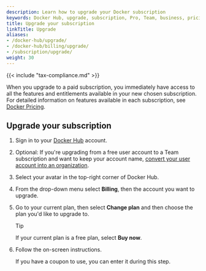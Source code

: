 ```yaml
---
description: Learn how to upgrade your Docker subscription
keywords: Docker Hub, upgrade, subscription, Pro, Team, business, pricing plan, docker core
title: Upgrade your subscription
linkTitle: Upgrade
aliases:
- /docker-hub/upgrade/
- /docker-hub/billing/upgrade/
- /subscription/upgrade/
weight: 30
---
```


{{< include "tax-compliance.md" >}}

When you upgrade to a paid subscription, you immediately have access to all the features and entitlements available in your new chosen subscription. For detailed information on features available in each subscription, see [Docker Pricing](https://www.docker.com/pricing).

## Upgrade your subscription 

1. Sign in to your [Docker Hub](https://hub.docker.com) account.

2. Optional: If you're upgrading from a free user account to a Team subscription and want to keep your account name, [convert your user account into an organization](../../admin/convert-account.md).

3. Select your avatar in the top-right corner of Docker Hub.

4. From the drop-down menu select **Billing**, then the account you want to upgrade.

5. Go to your current plan, then select **Change plan** and then choose the plan you'd like to upgrade to.

   > [!TIP]
   >
   > If your current plan is a free plan, select **Buy now**.

6. Follow the on-screen instructions.

   If you have a coupon to use, you can enter it during this step.
   
